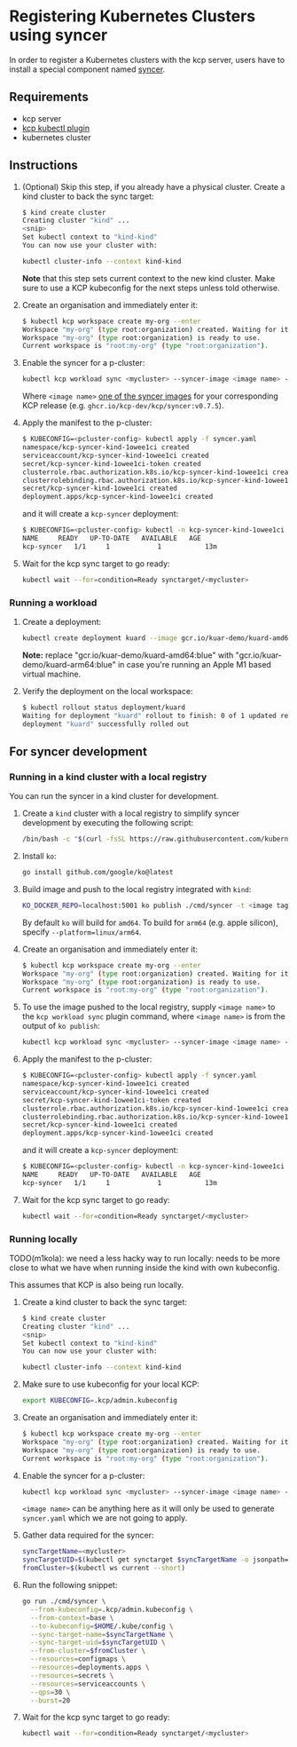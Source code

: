 # Registering Kubernetes Clusters using syncer

In order to register a Kubernetes clusters with the kcp server,
users have to install a special component named [syncer](https://github.com/kcp-dev/kcp/tree/main/docs/architecture#syncer).

## Requirements

- kcp server
- [kcp kubectl plugin](./kubectl-kcp-plugin.md)
- kubernetes cluster

## Instructions

1. (Optional) Skip this step, if you already have a physical cluster.
   Create a kind cluster to back the sync target:

    ```sh
    $ kind create cluster
    Creating cluster "kind" ...
    <snip>
    Set kubectl context to "kind-kind"
    You can now use your cluster with:

    kubectl cluster-info --context kind-kind
    ```
    **Note** that this step sets current context to the new kind cluster.
    Make sure to use a KCP kubeconfig for the next steps unless told otherwise.

1. Create an organisation and immediately enter it:

    ```sh
    $ kubectl kcp workspace create my-org --enter
    Workspace "my-org" (type root:organization) created. Waiting for it to be ready...
    Workspace "my-org" (type root:organization) is ready to use.
    Current workspace is "root:my-org" (type "root:organization").
    ```

1. Enable the syncer for a p-cluster:

    ```sh
    kubectl kcp workload sync <mycluster> --syncer-image <image name> -o syncer.yaml
    ```
    Where `<image name>` [one of the syncer images](https://github.com/kcp-dev/kcp/pkgs/container/kcp%2Fsyncer) for your corresponding KCP release (e.g. `ghcr.io/kcp-dev/kcp/syncer:v0.7.5`).

1. Apply the manifest to the p-cluster:

    ```sh
    $ KUBECONFIG=<pcluster-config> kubectl apply -f syncer.yaml
    namespace/kcp-syncer-kind-1owee1ci created
    serviceaccount/kcp-syncer-kind-1owee1ci created
    secret/kcp-syncer-kind-1owee1ci-token created
    clusterrole.rbac.authorization.k8s.io/kcp-syncer-kind-1owee1ci created
    clusterrolebinding.rbac.authorization.k8s.io/kcp-syncer-kind-1owee1ci created
    secret/kcp-syncer-kind-1owee1ci created
    deployment.apps/kcp-syncer-kind-1owee1ci created
    ```

    and it will create a `kcp-syncer` deployment:

    ```sh
    $ KUBECONFIG=<pcluster-config> kubectl -n kcp-syncer-kind-1owee1ci get deployments
    NAME     READY   UP-TO-DATE   AVAILABLE   AGE
    kcp-syncer   1/1     1            1           13m
    ```

1. Wait for the kcp sync target to go ready:

    ```bash
    kubectl wait --for=condition=Ready synctarget/<mycluster>
    ```

### Running a workload

1. Create a deployment:

    ```sh
    kubectl create deployment kuard --image gcr.io/kuar-demo/kuard-amd64:blue
    ```

    **Note:** replace "gcr.io/kuar-demo/kuard-amd64:blue" with
    "gcr.io/kuar-demo/kuard-arm64:blue" in case you're running
    an Apple M1 based virtual machine.

1. Verify the deployment on the local workspace:

    ```sh
    $ kubectl rollout status deployment/kuard
    Waiting for deployment "kuard" rollout to finish: 0 of 1 updated replicas are available...
    deployment "kuard" successfully rolled out
    ```

## For syncer development

### Running in a kind cluster with a local registry

You can run the syncer in a kind cluster for development.

1. Create a `kind` cluster with a local registry to simplify syncer development
   by executing the following script:

   ```bash
   /bin/bash -c "$(curl -fsSL https://raw.githubusercontent.com/kubernetes-sigs/kind/main/site/static/examples/kind-with-registry.sh)"
   ```

1. Install `ko`:

    ```sh
    go install github.com/google/ko@latest
    ```

1. Build image and push to the local registry integrated with `kind`:

    ```sh
    KO_DOCKER_REPO=localhost:5001 ko publish ./cmd/syncer -t <image tag>
    ```

    By default `ko` will build for `amd64`. To build for `arm64`
    (e.g. apple silicon), specify `--platform=linux/arm64`.

1. Create an organisation and immediately enter it:

    ```sh
    $ kubectl kcp workspace create my-org --enter
    Workspace "my-org" (type root:organization) created. Waiting for it to be ready...
    Workspace "my-org" (type root:organization) is ready to use.
    Current workspace is "root:my-org" (type "root:organization").
    ```

1. To use the image pushed to the local registry, supply `<image name>` to the
   `kcp workload sync` plugin command, where `<image name>` is
   from the output of `ko publish`:

    ```sh
    kubectl kcp workload sync <mycluster> --syncer-image <image name> -o syncer.yaml
    ```

1. Apply the manifest to the p-cluster:

    ```sh
    $ KUBECONFIG=<pcluster-config> kubectl apply -f syncer.yaml
    namespace/kcp-syncer-kind-1owee1ci created
    serviceaccount/kcp-syncer-kind-1owee1ci created
    secret/kcp-syncer-kind-1owee1ci-token created
    clusterrole.rbac.authorization.k8s.io/kcp-syncer-kind-1owee1ci created
    clusterrolebinding.rbac.authorization.k8s.io/kcp-syncer-kind-1owee1ci created
    secret/kcp-syncer-kind-1owee1ci created
    deployment.apps/kcp-syncer-kind-1owee1ci created
    ```

    and it will create a `kcp-syncer` deployment:

    ```sh
    $ KUBECONFIG=<pcluster-config> kubectl -n kcp-syncer-kind-1owee1ci get deployments
    NAME     READY   UP-TO-DATE   AVAILABLE   AGE
    kcp-syncer   1/1     1            1           13m
    ```

1. Wait for the kcp sync target to go ready:

    ```bash
    kubectl wait --for=condition=Ready synctarget/<mycluster>
    ```

### Running locally

TODO(m1kola): we need a less hacky way to run locally: needs to be more close
to what we have when running inside the kind with own kubeconfig.

This assumes that KCP is also being run locally.

1. Create a kind cluster to back the sync target:

    ```sh
    $ kind create cluster
    Creating cluster "kind" ...
    <snip>
    Set kubectl context to "kind-kind"
    You can now use your cluster with:

    kubectl cluster-info --context kind-kind
    ```

1. Make sure to use kubeconfig for your local KCP:

    ```bash
    export KUBECONFIG=.kcp/admin.kubeconfig
    ```

1. Create an organisation and immediately enter it:

    ```sh
    $ kubectl kcp workspace create my-org --enter
    Workspace "my-org" (type root:organization) created. Waiting for it to be ready...
    Workspace "my-org" (type root:organization) is ready to use.
    Current workspace is "root:my-org" (type "root:organization").
    ```

1. Enable the syncer for a p-cluster:

    ```sh
    kubectl kcp workload sync <mycluster> --syncer-image <image name> -o syncer.yaml
    ```
    `<image name>` can be anything here as it will only be used to generate `syncer.yaml` which we are not going to apply.

1. Gather data required for the syncer:

    ```bash
    syncTargetName=<mycluster>
    syncTargetUID=$(kubectl get synctarget $syncTargetName -o jsonpath="{.metadata.uid}")
    fromCluster=$(kubectl ws current --short)
    ```

1. Run the following snippet:

    ```bash
    go run ./cmd/syncer \
      --from-kubeconfig=.kcp/admin.kubeconfig \
      --from-context=base \
      --to-kubeconfig=$HOME/.kube/config \
      --sync-target-name=$syncTargetName \
      --sync-target-uid=$syncTargetUID \
      --from-cluster=$fromCluster \
      --resources=configmaps \
      --resources=deployments.apps \
      --resources=secrets \
      --resources=serviceaccounts \
      --qps=30 \
      --burst=20
    ```

1. Wait for the kcp sync target to go ready:

    ```bash
    kubectl wait --for=condition=Ready synctarget/<mycluster>
    ```
